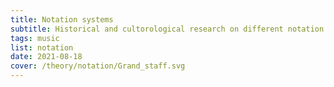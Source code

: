 ```yaml
---
title: Notation systems
subtitle: Historical and cultorological research on different notation systems
tags: music
list: notation
date: 2021-08-18
cover: /theory/notation/Grand_staff.svg
---
```



